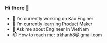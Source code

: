 ### Hi there 👋

- 🔭 I’m currently working on Kao Enginer
- 🌱 I’m currently learning Product Maker
- 💬 Ask me about Engineer In VietNam 
- 📫 How to reach me: trkhanh8@.gmail.com

<!--
**trkhanh/trkhanh** is a ✨ _special_ ✨ repository because its `README.md` (this file) appears on your GitHub profile.

Here are some ideas to get you started:

- 🔭 I’m currently working on ...
- 🌱 I’m currently learning ...
- 👯 I’m looking to collaborate on ...
- 🤔 I’m looking for help with ...
- 💬 Ask me about ...
- 📫 How to reach me: ...
- 😄 Pronouns: ...
- ⚡ Fun fact: ...
-->
